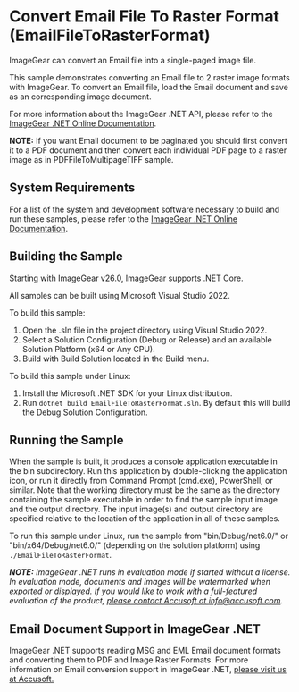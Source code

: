 # Convert Email File To Raster Format (EmailFileToRasterFormat)

ImageGear can convert an Email file into a single-paged image file.

This sample demonstrates converting an Email file to 2 raster image formats with ImageGear. To convert an Email file, load the Email document and save as an corresponding image document.

For more information about the ImageGear .NET API, please refer to the [ImageGear .NET Online Documentation](https://help.accusoft.com/ImageGearMP/latest/webframe.html).

**NOTE:** If you want Email document to be paginated you should first convert it to a PDF document and then convert each individual PDF page to a raster image as in PDFFileToMultipageTIFF sample.

## System Requirements

For a list of the system and development software necessary to build and run these samples, please refer to the [ImageGear .NET Online Documentation](https://help.accusoft.com/ImageGearMP/latest/webframe.html#system-requirements.html).

## Building the Sample

Starting with ImageGear v26.0, ImageGear supports .NET Core.

All samples can be built using Microsoft Visual Studio 2022.

To build this sample:

1. Open the .sln file in the project directory using Visual Studio 2022.
2. Select a Solution Configuration (Debug or Release) and an available Solution Platform (x64 or Any CPU).
3. Build with Build Solution located in the Build menu.

To build this sample under Linux:

1. Install the Microsoft .NET SDK for your Linux distribution.
2. Run `dotnet build EmailFileToRasterFormat.sln`. By default this will build the Debug Solution Configuration.

## Running the Sample

When the sample is built, it produces a console application executable in the bin subdirectory. Run this application by double-clicking the application icon, or run it directly from Command Prompt (cmd.exe), PowerShell, or similar. Note that the working directory must be the same as the directory containing the sample executable in order to find the sample input image and the output directory. The input image(s) and output directory are specified relative to the location of the application in all of these samples.

To run this sample under Linux, run the sample from "bin/Debug/net6.0/" or "bin/x64/Debug/net6.0/" (depending on the solution platform) using `./EmailFileToRasterFormat`.

_**NOTE:** ImageGear .NET runs in evaluation mode if started without a license. In evaluation mode, documents and images will be watermarked when exported or displayed. If you would like to work with a full-featured evaluation of the product, [please contact Accusoft at info@accusoft.com](mailto:info@accusoft.com)._

## Email Document Support in ImageGear .NET

ImageGear .NET supports reading MSG and EML Email document formats and converting them to PDF and Image Raster Formats. For more information on Email conversion support in ImageGear .NET, [please visit us at Accusoft.](https://www.accusoft.com/products/imagegear-collection/imagegear-dot-net/)
